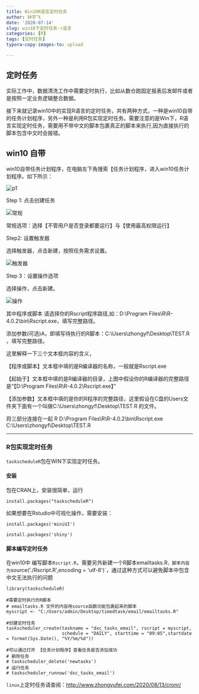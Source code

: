 ```yaml
---
title: Win10R语言定时任务
author: 钟宇飞
date: '2020-07-14'
slug: win10下定时任务-r语言
categories: [R]
tags: [定时任务]
typora-copy-images-to: upload

---
```




## 定时任务

实际工作中，数据清洗工作中需要定时执行，比如从数仓跑固定报表后发邮件或者是按照一定业务逻辑整合数据。

接下来就记录win10中的实现R语言的定时任务，共有两种方式，一种是win10自带的任务计划程序，另外一种是利用R包实现定时任务。需要注意的是Win下，R语言实现定时任务，需要用不带中文的脚本包裹真正的脚本来执行,因为直接执行的脚本包含中文时会报错。



## win10 自带

win10自带任务计划程序，在电脑左下角搜索【任务计划程序，进入win10任务计划程序。如下所示：

![p1](/img/2020-07-14/p1.png)

Step 1: 点击创建任务

![常规](/img/2020-07-14/p2.png)

常规选项：选择【不管用户是否登录都要运行】与【使用最高权限运行】

Step2: 设置触发器

选择触发器，点击新建，按照任务需求设置。

![触发器](/img/2020-07-14/p3.png)

Step 3：设置操作选项

选择操作，点击新建。

![操作](/img/2020-07-14/p4.png)

其中程序或脚本 请选择你的Rscript程序路径,如：D:\Program Files\R\R-4.0.2\bin\Rscript.exe，填写完整路径。

添加参数(可选)A，即填写待执行的R脚本：C:\Users\zhongyf\Desktop\TEST.R  ，填写完整路径。



这里解释一下三个文本框内容的含义，

【程序或脚本】文本框中填的是R编译器的名称，一般就是Rscript.exe

【起始于】文本框中填的是R编译器的目录，上图中假设你的R编译器的完整路径是“【D:\Program Files\R\R-4.0.2\Rscript.exe】”

【添加参数】文本框中填的是你的R程序的完整路径，这里假设在C盘的Users文件夹下面有一个叫做C:\Users\zhongyf\Desktop\TEST.R 的文件。

将三部分连接在一起  R D:\Program Files\R\R-4.0.2\bin\Rscript.exe  C:\Users\zhongyf\Desktop\TEST.R





------

### R包实现定时任务

`taskscheduleR`包在WIN下实现定时任务。



#### 安装

包在CRAN上，安装很简单，运行

`install.packages("taskscheduleR")`

如果想要在Rstudio中可视化操作，需要安装：

`install.packages('miniUI')`

`install.packages('shiny')`



#### 脚本编写定时任务

在win10中 编写脚本`Rscript.R`，需要另外新建一个R脚本emailtasks.R`，脚本内容为`source('./Rscript.R',encoding = 'utf-8')`，通过这种方式可以避免脚本中包含中文无法执行的问题

```
library(taskscheduleR)

#需要定时执行的R脚本
# emailtasks.R 文件的内容用source函数功能包裹起来的脚本
myscript <- "C:/Users/admin/Desktop/timedtask/email/emailtasks.R"

#创建定时任务
taskscheduler_create(taskname = "dxc_tasks_email", rscript = myscript, 
                     schedule = "DAILY", starttime = "09:05",startdate = format(Sys.Date(), "%Y/%m/%d"))

#可以通过打开 【任务计划程序】查看任务是否添加成功
# 删除任务
# taskscheduler_delete('newtasks')
# 运行任务
# taskscheduler_runnow('dxc_tasks_email')
```



`linux`上定时任务请查阅：<http://www.zhongyufei.com/2020/08/13/cronr/>
